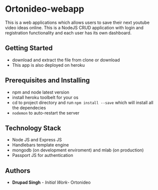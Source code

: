 # Ortonideo-webapp
This is a web applications which allows users to save their next youtube video ideas online. This is a NodeJS CRUD application with login and registration functionality and each user has its own dashboard. 

## Getting Started
- download and extract the file from clone or download
- This app is also deployed on heroku

## Prerequisites and Installing
- npm and node latest version
- install heroku toolbelt  for your os
- cd to project directory and run `npm install --save` which will install all the dependecies
- `nodemon` to auto-restart the server 
## Technology Stack
- Node JS and Express JS
- Handlebars template engine
- mongodb (on development enviroment) and mlab (on production)
- Passport JS for authentication

## Authors
- **Drupad Singh** - *Initial Work*- Ortonideo  
